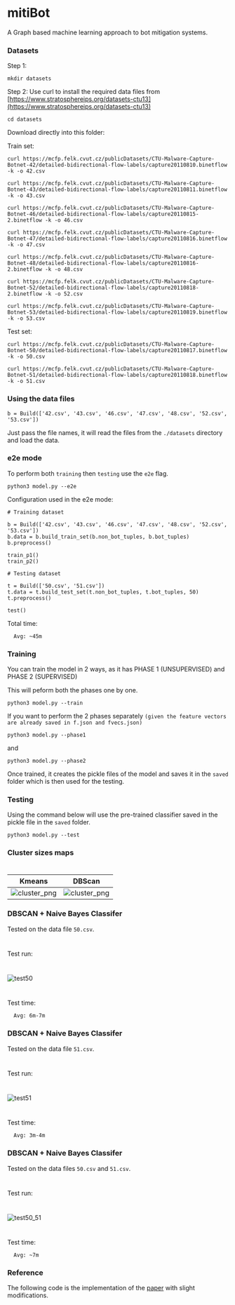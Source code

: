 # mitiBot
A Graph based machine learning approach to bot mitigation systems.

### Datasets

Step 1:
  ```
  mkdir datasets
  ```

Step 2:
  Use curl to install the required data files from [https://www.stratosphereips.org/datasets-ctu13](https://www.stratosphereips.org/datasets-ctu13)

  ```
  cd datasets
  ```

  Download directly into this folder:

  Train set:
  ```
  curl https://mcfp.felk.cvut.cz/publicDatasets/CTU-Malware-Capture-Botnet-42/detailed-bidirectional-flow-labels/capture20110810.binetflow -k -o 42.csv

  curl https://mcfp.felk.cvut.cz/publicDatasets/CTU-Malware-Capture-Botnet-43/detailed-bidirectional-flow-labels/capture20110811.binetflow -k -o 43.csv

  curl https://mcfp.felk.cvut.cz/publicDatasets/CTU-Malware-Capture-Botnet-46/detailed-bidirectional-flow-labels/capture20110815-2.binetflow -k -o 46.csv

  curl https://mcfp.felk.cvut.cz/publicDatasets/CTU-Malware-Capture-Botnet-47/detailed-bidirectional-flow-labels/capture20110816.binetflow -k -o 47.csv

  curl https://mcfp.felk.cvut.cz/publicDatasets/CTU-Malware-Capture-Botnet-48/detailed-bidirectional-flow-labels/capture20110816-2.binetflow -k -o 48.csv

  curl https://mcfp.felk.cvut.cz/publicDatasets/CTU-Malware-Capture-Botnet-52/detailed-bidirectional-flow-labels/capture20110818-2.binetflow -k -o 52.csv

  curl https://mcfp.felk.cvut.cz/publicDatasets/CTU-Malware-Capture-Botnet-53/detailed-bidirectional-flow-labels/capture20110819.binetflow -k -o 53.csv
  ```

  Test set:
  ```
  curl https://mcfp.felk.cvut.cz/publicDatasets/CTU-Malware-Capture-Botnet-50/detailed-bidirectional-flow-labels/capture20110817.binetflow -k -o 50.csv

  curl https://mcfp.felk.cvut.cz/publicDatasets/CTU-Malware-Capture-Botnet-51/detailed-bidirectional-flow-labels/capture20110818.binetflow -k -o 51.csv
  ```


### Using the data files

```
b = Build(['42.csv', '43.csv', '46.csv', '47.csv', '48.csv', '52.csv', '53.csv'])
```

Just pass the file names, it will read the files from the `./datasets` directory and load the data.


### e2e mode

To perform both `training` then `testing` use the `e2e` flag.

```
python3 model.py --e2e
```

Configuration used in the e2e mode:

```
# Training dataset

b = Build(['42.csv', '43.csv', '46.csv', '47.csv', '48.csv', '52.csv', '53.csv'])
b.data = b.build_train_set(b.non_bot_tuples, b.bot_tuples)
b.preprocess()

train_p1()
train_p2()

# Testing dataset

t = Build(['50.csv', '51.csv'])
t.data = t.build_test_set(t.non_bot_tuples, t.bot_tuples, 50)
t.preprocess()

test()
```

Total time:
```
  Avg: ~45m
```



### Training

You can train the model in 2 ways, as it has PHASE 1 (UNSUPERVISED) and PHASE 2 (SUPERVISED)

This will peform both the phases one by one.
```
python3 model.py --train
```

If you want to perform the 2 phases separately `(given the feature vectors are already saved in f.json and fvecs.json)`

```
python3 model.py --phase1
```

and

```
python3 model.py --phase2
```

Once trained, it creates the pickle files of the model and saves it in the `saved` folder which is then used for the testing.


### Testing

Using the command below will use the pre-trained classifier saved in the pickle file in the `saved` folder.
```
python3 model.py --test
```

### Cluster sizes maps
#
 Kmeans                    | DBScan
:-------------------------:|:-------------------------:
![cluster_png](screenshots/kmeans.png)  |  ![cluster_png](screenshots/dbscan.png)

### DBSCAN + Naive Bayes Classifer

Tested on the data file `50.csv`.
#
Test run:
#
![test50](screenshots/test50.png)
#
Test time:
```
  Avg: 6m-7m
```

### DBSCAN + Naive Bayes Classifer

Tested on the data file `51.csv`.
#
Test run:
#
![test51](screenshots/test51.png)
#
Test time:
```
  Avg: 3m-4m
```

### DBSCAN + Naive Bayes Classifer

Tested on the data files `50.csv` and `51.csv`.
#
Test run:
#
![test50_51](screenshots/test50_51.png)
#
Test time:
```
  Avg: ~7m
```

### Reference

The following code is the implementation of the [paper](https://arxiv.org/pdf/1902.08538.pdf)
with slight modifications.
